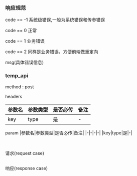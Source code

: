 ### 响应规范

code == -1 系统级错误,一般为系统错误和传参错误

code == 0 正常

code == 1 业务错误

code == 2 同样是业务错误，方便前端做重定向

msg(具体错误信息)

### temp_api

method : post

headers

| 参数名 | 参数类型 | 是否必传 | 备注 |
| ------ | -------- | -------- | ---- |
| key    | type     | 是       | -    |

param
|参数名|参数类型|是否必传|备注|
|-|-|-|-|
|key|type|是|-|

&emsp;

请求(request case)

```js

```

响应(response case)

```json

```
